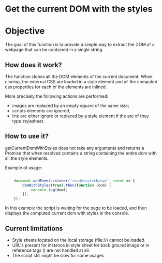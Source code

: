 # Get the current DOM with the styles

# Objective

The goal of this function is to provide a simple way to extract the DOM of a webpage that can be contained in a single string.

## How does it work?

The function clones all the DOM elements of the current document. When cloning, the external CSS are loaded in a style element and all the computed css properties for each of the elements are inlined.

More precisely the following actions are performed:
- images are replaced by an empty square of the same size;
- scripts elements are ignored;
- link are either ignore or replaced by a style element if the are of they type stylesheet.

## How to use it?

getCurrentDomWithStyles does not take any arguments and returns a Promise that when resolved contains a string containing the entire dom with all the style elements.

Example of usage:

```javascript

    document.addEventListener('readystatechange', event => {
        domWithStyles(true).then(function (dom) {
            console.log(dom);
        });
    });

```

In this example the script is waiting for the page to be loaded, and then displays the computed current dom with styles in the console.

## Current limitations

- Style sheets located on the local storage (file://) cannot be loaded.
- URL's present for instance in style sheet for back ground image or in reference tags (<a>) are not handled at all.
- The script still might be slow for some usages
